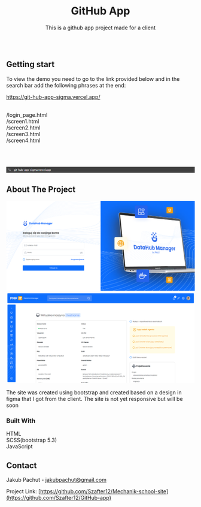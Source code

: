 <div align="center">
<h1 align="center">GitHub App</h1>

  <p align="center">
  This is a github app project made for a client 
</div>

<br><br>

## Getting start  
To view the demo you need to go to the link provided below and in the search bar add the following phrases at the end:

https://git-hub-app-sigma.vercel.app/

<br>
/login_page.html

<br>
/screen1.html

<br>
/screen2.html

<br>
/screen3.html

<br>
/screen4.html

<br><br>

<img src='dist/img/how-to-open.png'>

## About The Project

<img src='dist/img/login.png'>
<img src='dist/img/example.png'>

The site was created using bootstrap and created based on a design in figma that I got from the client. The site is not yet responsive but will be soon  

### Built With

HTML
<br>
SCSS(bootstrap 5.3)
<br>
JavaScript
<br>

## Contact

Jakub Pachut - jakubpachut@gmail.com

Project Link: [https://github.com/Szafter12/Mechanik-school-site](https://github.com/Szafter12/GitHub-app)
